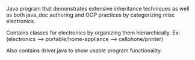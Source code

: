 Java program that demonstrates extensive inheritance techniques as well as both java_doc authoring and OOP practices by categorizing misc electronics.

Contains classes for electronics by organizing them hierarchically. 
Ex: (electronics --> portable/home-appliance --> cellphone/printer)

Also contains driver.java to show usable program functionality.
